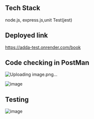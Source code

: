 
## Tech Stack
node.js, express.js,unit Test(jest)

## Deployed link
https://adda-test.onrender.com/book
## Code checking in PostMan
![Uploading image.png…]()

![image](https://github.com/kkalyankumar9/adda_test/assets/112814583/06743f3b-634a-436f-8593-e167745a5042)


## Testing
![image](https://github.com/kkalyankumar9/adda_test/assets/112814583/5fe93c04-886e-4033-9360-54f42d848df5)
